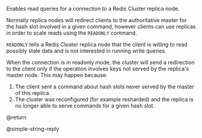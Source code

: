 Enables read queries for a connection to a Redis Cluster replica node.

Normally replica nodes will redirect clients to the authoritative master for the
hash slot involved in a given command, however clients can use replicas in order
to scale reads using the `READONLY` command.

`READONLY` tells a Redis Cluster replica node that the client is willing to read
possibly stale data and is not interested in running write queries.

When the connection is in readonly mode, the cluster will send a redirection to
the client only if the operation involves keys not served by the replica's
master node. This may happen because:

1. The client sent a command about hash slots never served by the master of this
   replica.
2. The cluster was reconfigured (for example resharded) and the replica is no
   longer able to serve commands for a given hash slot.

@return

@simple-string-reply
